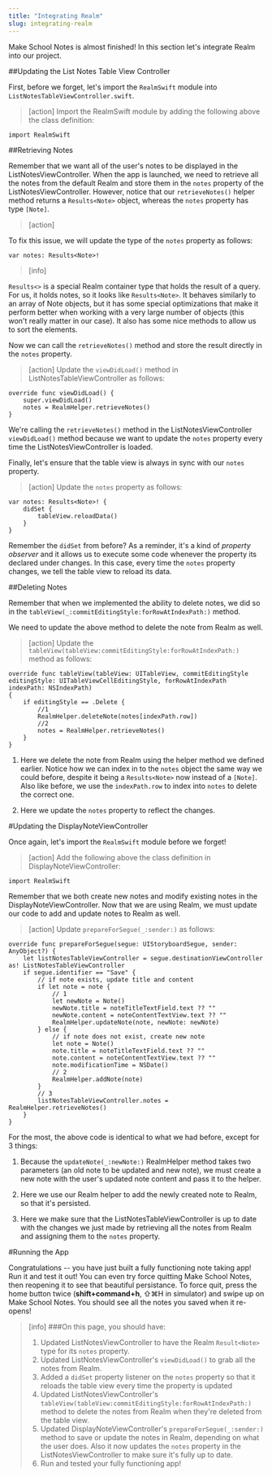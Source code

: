 ```yaml
---
title: "Integrating Realm"
slug: integrating-realm
---
```


Make School Notes is almost finished! In this section let's integrate Realm into our project.

##Updating the List Notes Table View Controller

First, before we forget, let's import the `RealmSwift` module into `ListNotesTableViewController.swift`.

> [action]
Import the RealmSwift module by adding the following above the class definition:
>
	import RealmSwift


##Retrieving Notes

Remember that we want all of the user's notes to be displayed in the ListNotesViewController. When the app is launched, we need to retrieve all the notes from the default Realm and store them in the `notes` property of the ListNotesViewController. However, notice that our `retrieveNotes()` helper method returns a `Results<Note>` object, whereas the `notes` property has type `[Note]`.

> [action]
> 
To fix this issue, we will update the type of the `notes` property as follows:
>
	var notes: Results<Note>!

<!-- html comment to break boxes -->

> [info]
>
`Results<>` is a special Realm container type that holds the result of a query. For us, it holds notes, so it looks like `Results<Note>`. It behaves similarly to an array of Note objects, but it has some special optimizations that make it perform better when working with a very large number of objects (this won't really matter in our case). It also has some nice methods to allow us to sort the elements. 

Now we can call the `retrieveNotes()` method and store the result directly in the `notes` property.

> [action]
Update the `viewDidLoad()` method in ListNotesTableViewController as follows:
>
    override func viewDidLoad() {
     	super.viewDidLoad()
    	notes = RealmHelper.retrieveNotes()
    }

We're calling the `retrieveNotes()` method in the ListNotesViewController `viewDidLoad()` method because we want to update the `notes` property every time the ListNotesViewController is loaded.

Finally, let's ensure that the table view is always in sync with our `notes` property.

> [action]
Update the `notes` property as follows:
>
    var notes: Results<Note>! {
    	didSet {
    		tableView.reloadData()
    	}
    }

Remember the `didSet` from before?  As a reminder, it's a kind of *property observer* and it allows us to execute some code whenever the property its declared under changes. In this case, every time the `notes` property changes, we tell the table view to reload its data.

##Deleting Notes

Remember that when we implemented the ability to delete notes, we did so in the 
`tableView(_:commitEditingStyle:forRowAtIndexPath:)` method.

We need to update the above method to delete the note from Realm as well.

> [action]
Update the `tableView(tableView:commitEditingStyle:forRowAtIndexPath:)` method as follows:
>
    override func tableView(tableView: UITableView, commitEditingStyle editingStyle: UITableViewCellEditingStyle, forRowAtIndexPath indexPath: NSIndexPath) 
    {
    	if editingStyle == .Delete { 
	  	 	//1
	    	RealmHelper.deleteNote(notes[indexPath.row])
	    	//2
	    	notes = RealmHelper.retrieveNotes()
    	}
    }

1. Here we delete the note from Realm using the helper method we defined earlier. Notice how we can index in to the `notes` object the same way we could before, despite it being a `Results<Note>` now instead of a `[Note]`. Also like before, we use the `indexPath.row` to index into `notes` to delete the correct one.

2. Here we update the `notes` property to reflect the changes.

#Updating the DisplayNoteViewController

Once again, let's import the `RealmSwift` module before we forget!

> [action]
Add the following above the class definition in DisplayNoteViewController:
>
	import RealmSwift

Remember that we both create new notes and modify existing notes in the DisplayNoteViewController. Now that we are using Realm, we must update our code to add and update notes to Realm as well.

> [action]
Update `prepareForSegue(_:sender:)` as follows:
>
    override func prepareForSegue(segue: UIStoryboardSegue, sender: AnyObject?) {
        let listNotesTableViewController = segue.destinationViewController as! ListNotesTableViewController
        if segue.identifier == "Save" {
            // if note exists, update title and content
            if let note = note {
                // 1
                let newNote = Note()
                newNote.title = noteTitleTextField.text ?? ""
                newNote.content = noteContentTextView.text ?? ""
                RealmHelper.updateNote(note, newNote: newNote)
            } else {
                // if note does not exist, create new note
                let note = Note()
                note.title = noteTitleTextField.text ?? ""
                note.content = noteContentTextView.text ?? ""
                note.modificationTime = NSDate()
                // 2
                RealmHelper.addNote(note)
            }
            // 3
            listNotesTableViewController.notes = RealmHelper.retrieveNotes()
        }
    }

For the most, the above code is identical to what we had before, except for 3 things:

1. Because the `updateNote(_:newNote:)` RealmHelper method takes two parameters (an old note to be updated and new note), we must create a new note with the user's updated note content and pass it to the helper.

2. Here we use our Realm helper to add the newly created note to Realm, so that it's persisted.

3. Here we make sure that the ListNotesTableViewController is up to date with the changes we just made by retrieving all the notes from Realm and assigning them to the `notes` property.

#Running the App

Congratulations -- you have just built a fully functioning note taking app! Run it and test it out! You can even try force quitting Make School Notes, then reopening it to see that beautiful persistance. To force quit, press the home button twice (**shift+command+h**, ⇧⌘H in simulator) and swipe up on Make School Notes. You should see all the notes you saved when it re-opens!

>[info]
>###On this page, you should have:
>
>1. Updated ListNotesViewController to have the Realm `Result<Note>` type for its `notes` property.
>2. Updated ListNotesViewController's `viewDidLoad()` to grab all the notes from Realm.
>3. Added a `didSet` property listener on the `notes` property so that it reloads the table view every time the property is updated
>4. Updated ListNotesViewController's `tableView(tableView:commitEditingStyle:forRowAtIndexPath:)` method to delete the notes from Realm when they're deleted from the table view.
>5. Updated DisplayNoteViewController's `prepareForSegue(_:sender:)` method to save or update the notes in Realm, depending on what the user does. Also it now updates the `notes` property in the ListNotesViewController to make sure it's fully up to date.
>6. Run and tested your fully functioning app!
